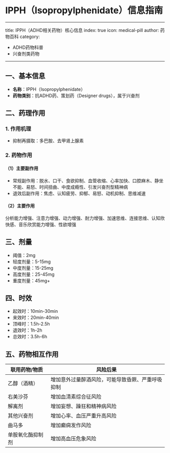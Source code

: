 # IPPH（Isopropylphenidate）信息指南
---
title: IPPH（ADHD相关药物）核心信息
index: true
icon: medical-pill
author: 药物百科
category:
  - ADHD药物科普
  - 兴奋剂类药物
---

## 一、基本信息
- **名称**：IPPH（Isopropylphenidate）
- **药物类别**：抗ADHD药、策划药（Designer drugs），属于兴奋剂


## 二、药理作用
### 1. 作用机理
- 抑制再摄取：多巴胺、去甲肾上腺素


### 2. 药物作用
#### （1）主要副作用
- 常规副作用：脱水、口干、食欲抑制、血管收缩、心率加快、口腔麻木、静坐不能、易怒、时间扭曲、中度成瘾性、引发兴奋剂型精神病
- 退效后副作用：焦虑、认知疲劳、抑郁、易怒、动机抑制、思维减速

#### （2）主要作用
分析能力增强、注意力增强、动力增强、耐力增强、加速思维、连接思维、认知欣快感、音乐欣赏能力增强、性欲增强


## 三、剂量
- 阈值：2mg
- 轻度剂量：5-15mg
- 中度剂量：15-25mg
- 高度剂量：25-45mg
- 重度剂量：45mg+


## 四、时效
- 起效时：10min-30min
- 来效时：20min-40min
- 顶峰时：1.5h-2.5h
- 退效时：1h-2h
- 总效时：3.5h-6h


## 五、药物相互作用
| 联用药物/物质 | 风险后果                                                                 |
|----------------|--------------------------------------------------------------------------|
| 乙醇（酒精）   | 增加意外过量醉酒风险，可能导致昏厥、严重呼吸抑制                         |
| 右美沙芬       | 增加血清素综合征风险                                                     |
| 解离剂         | 增加妄想、躁狂和精神病风险                                               |
| 其他兴奋剂     | 增加心率、血压严重升高风险                                               |
| 曲马多         | 增加癫痫发作风险                                                         |
| 单胺氧化酶抑制剂 | 增加高血压危象风险                                                       |
